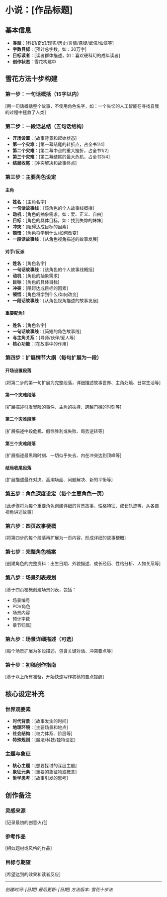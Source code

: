 # 小说：[作品标题]

## 基本信息
- **类型**：[科幻/奇幻/现实/历史/言情/悬疑/武侠/仙侠等]
- **字数目标**：[预计总字数，如：30万字]
- **目标读者**：[读者群体描述，如：喜欢硬科幻的成年读者]
- **创作状态**：雪花构建中

## 雪花方法十步构建

### 第一步：一句话概括（15字以内）
[用一句话概括整个故事，不使用角色名字，如：一个失忆的人工智能在寻找自我的过程中拯救了人类]

### 第二步：一段话总结（五句话结构）
- **开场设置**：[故事背景和起始状态]
- **第一个灾难**：[第一幕结尾的转折点，占全书1/4]
- **第二个灾难**：[第二幕中点的重大挫折，占全书1/2]
- **第三个灾难**：[第二幕结尾的最大危机，占全书3/4]
- **结局收尾**：[冲突解决和故事终点]

### 第三步：主要角色设定

#### 主角
- **姓名**：[主角名字]
- **一句话故事线**：[该角色的个人故事线概括]
- **动机**：[角色的抽象需求，如：爱、正义、自由]
- **目标**：[角色的具体目标，如：找到失踪的妹妹]
- **冲突**：[阻碍达成目标的因素]
- **顿悟**：[角色将学到什么/如何改变]
- **一段话故事线**：[从角色视角描述的故事发展]

#### 对手/反派
- **姓名**：[角色名字]
- **一句话故事线**：[该角色的个人故事线概括]
- **动机**：[角色的抽象需求]
- **目标**：[角色的具体目标]
- **冲突**：[阻碍达成目标的因素]
- **顿悟**：[角色将学到什么/如何改变]
- **一段话故事线**：[从角色视角描述的故事发展]

#### 重要配角1
- **姓名**：[角色名字]
- **一句话故事线**：[简短的角色故事线]
- **与主角关系**：[导师/伙伴/爱人等]
- **核心功能**：[在故事中的作用]

### 第四步：扩展情节大纲（每句扩展为一段）

#### 开场设置段落
[将第二步的第一句扩展为完整段落，详细描述故事世界、主角处境、日常生活等]

#### 第一个灾难段落
[扩展描述引发冒险的事件、主角的抉择、跨越门槛的时刻等]

#### 第二个灾难段落
[扩展描述中段危机、假性胜利或失败、局势逆转等]

#### 第三个灾难段落
[扩展描述最黑暗时刻、一切似乎失去、内在冲突达到顶峰等]

#### 结局收尾段落
[扩展描述最终对决、高潮场面、问题解决、新的平衡等]

### 第五步：角色深度设定（每个主要角色一页）

[此步骤将为每个重要角色创建详细的背景故事、性格特征、成长轨迹等，从各自视角讲述故事]

### 第六步：四页故事梗概

[将第四步的每个段落再扩展为一页内容，形成详细的故事梗概]

### 第七步：完整角色档案

[创建角色的完整资料：出生日期、外貌描述、成长经历、性格分析、人物关系等]

### 第八步：场景列表规划

[基于四页梗概创建场景列表，包括：
- 场景编号
- POV角色
- 场景内容
- 预计字数
- 章节归属]

### 第九步：场景详细描述（可选）

[每个场景扩展为多段描述，包含关键对话、冲突要点等]

### 第十步：初稿创作指南

[基于以上所有准备，开始快速写作初稿的要点提醒]

## 核心设定补充

### 世界观要素
- **时代背景**：[故事发生的时间]
- **地理环境**：[主要场景和地点]
- **社会结构**：[权力体系、阶层等]
- **特殊规则**：[魔法/科技/独特设定]

### 主题与象征
- **核心主题**：[想要探讨的深层主题]
- **象征元素**：[重要的象征物或概念]
- **哲学思考**：[故事引发的思考]

## 创作备注

### 灵感来源
[记录最初的创意火花]

### 参考作品
[相似题材或风格的作品]

### 目标与期望
[希望达到的效果和读者反应]

---
*创建时间: [日期]*
*最后更新: [日期]*
*方法版本: 雪花十步法*
